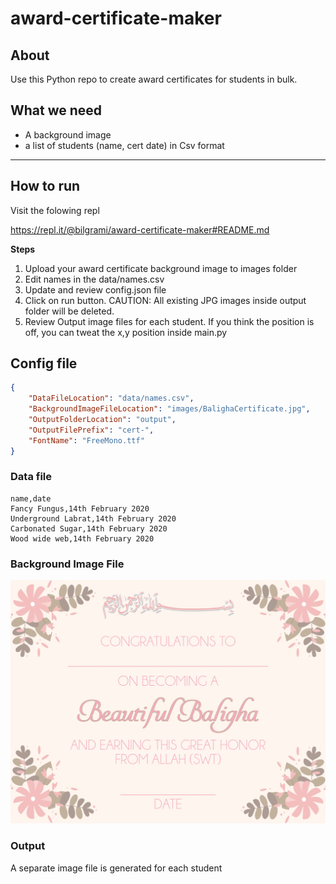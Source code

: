 # award-certificate-maker

## About
Use this Python repo to create award certificates for students in bulk. 

## What we need
- A background image 
- a list of students (name, cert date) in Csv format

---
## How to run

Visit the folowing repl

https://repl.it/@bilgrami/award-certificate-maker#README.md

**Steps**

1) Upload your award certificate background image to images folder
2) Edit names in the data/names.csv
3) Update and review config.json file
4) Click on run button. CAUTION: All existing JPG images inside output folder will be deleted.
5) Review Output image files for each student. If you think the position is off, you can tweat the x,y position inside main.py

## Config file 

```json
{
    "DataFileLocation": "data/names.csv",
    "BackgroundImageFileLocation": "images/BalighaCertificate.jpg",
    "OutputFolderLocation": "output",
    "OutputFilePrefix": "cert-",
    "FontName": "FreeMono.ttf"
}
```

### Data file 

```csv
name,date
Fancy Fungus,14th February 2020
Underground Labrat,14th February 2020
Carbonated Sugar,14th February 2020
Wood wide web,14th February 2020
```

### Background Image File 

![background image](images/BalighaCertificate.jpg)

### Output
A separate image file is generated for each student
